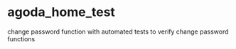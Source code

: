 # agoda_home_test
change password function with automated tests to verify change password functions

